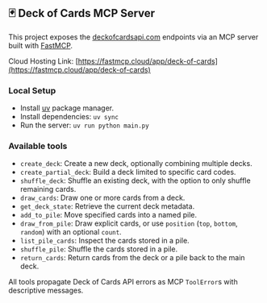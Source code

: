 ## 🃏 Deck of Cards MCP Server 

This project exposes the [deckofcardsapi.com](https://deckofcardsapi.com/) endpoints via an MCP server built with [FastMCP](https://gofastmcp.com/).

Cloud Hosting Link: [https://fastmcp.cloud/app/deck-of-cards](https://fastmcp.cloud/app/deck-of-cards)

### Local Setup
- Install [uv](https://docs.astral.sh/uv/getting-started/installation/) package manager.
- Install dependencies: `uv sync`
- Run the server: `uv run python main.py`

### Available tools
- `create_deck`: Create a new deck, optionally combining multiple decks.
- `create_partial_deck`: Build a deck limited to specific card codes.
- `shuffle_deck`: Shuffle an existing deck, with the option to only shuffle remaining cards.
- `draw_cards`: Draw one or more cards from a deck.
- `get_deck_state`: Retrieve the current deck metadata.
- `add_to_pile`: Move specified cards into a named pile.
- `draw_from_pile`: Draw explicit cards, or use `position` (`top`, `bottom`, `random`) with an optional `count`.
- `list_pile_cards`: Inspect the cards stored in a pile.
- `shuffle_pile`: Shuffle the cards stored in a pile.
- `return_cards`: Return cards from the deck or a pile back to the main deck.

All tools propagate Deck of Cards API errors as MCP `ToolError`s with descriptive messages.
